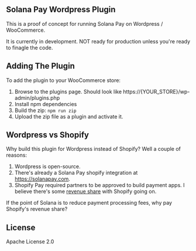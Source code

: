 ## Solana Pay Wordpress Plugin

This is a proof of concept for running Solana Pay on Wordpress / WooCommerce.

It is currently in development. NOT ready for production unless you're ready to finagle the code.

## Adding The Plugin

To add the plugin to your WooCommerce store:

1. Browse to the plugins page. Should look like https://{YOUR_STORE}/wp-admin/plugins.php
2. Install npm dependencies
3. Build the zip: `npm run zip`
4. Upload the zip file as a plugin and activate it.

## Wordpress vs Shopify

Why build this plugin for Wordpress instead of Shopify? Well a couple of reasons:

1. Wordpress is open-source.
2. There's already a Solana Pay shopify integration at https://solanapay.com.
3. Shopify Pay required partners to be approved to build payment apps. I believe there's some [revenue share](https://shopify.dev/docs/apps/payments/requirements#revenue-share) with Shopify going on.

If the point of Solana is to reduce payment processing fees, why pay Shopify's revenue share?

## License

Apache License 2.0
